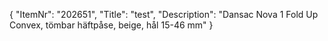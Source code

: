 {
  "ItemNr": "202651",
  "Title": "test",
  "Description": "Dansac Nova 1 Fold Up Convex, tömbar häftpåse, beige, hål 15-46 mm"
}